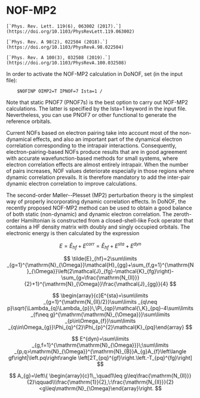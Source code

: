 # NOF-MP2

```{margin} Articles
[`Phys. Rev. Lett. 119(6), 063002 (2017).`](https://doi.org/10.1103/PhysRevLett.119.063002)

[`Phys. Rev. A 98(2), 022504 (2018).`](https://doi.org/10.1103/PhysRevA.98.022504)

[`Phys. Rev. A 100(3), 032508 (2019).`](https://doi.org/10.1103/PhysRevA.100.032508)
```

In order to activate the NOF-MP2 calculation in DoNOF, set (in the input file):

~~~
    $NOFINP OIMP2=T IPNOF=7 Ista=1 /
~~~

Note that static PNOF7 (PNOF7s) is the best option to carry out NOF-MP2 calculations. 
The latter is specified by the Ista=1 keyword in the input file. 
Nevertheless, you can use PNOF7 or other functional to generate the reference orbitals.

Current NOFs based on electron pairing take into account most of the
non-dynamical effects, and also an important part of the dynamical
electron correlation corresponding to the intrapair interactions.
Consequently, electron-pairing-based NOFs produce
results that are in good agreement with accurate wavefunction-based
methods for small systems, where electron correlation effects are
almost entirely intrapair. When the number of pairs increases, NOF
values deteriorate especially in those regions where dynamic correlation
prevails. It is therefore mandatory to add the inter-pair dynamic
electron correlation to improve calculations.

The second-order Møller--Plesset (MP2) perturbation theory is the
simplest way of properly incorporating dynamic correlation effects.
In DoNOF, the recently proposed NOF-MP2 method can be used to obtain a good balance
of both static (non-dynamic) and dynamic electron correlation. The
zeroth-order Hamiltonian is constructed from a closed-shell-like Fock
operator that contains a HF density matrix with doubly
and singly occupied orbitals. The electronic energy
is then calculated by the expression

$$
    E=\tilde{E}_{hf}+E^{corr}=\tilde{E}_{hf}+E^{sta}+E^{dyn}
$$

$$
    \tilde{E}_{hf}=2\sum\limits _{g=1}^{\mathrm{N}_{\Omega}}\mathcal{H}_{gg}+\sum_{f,g=1}^{\mathrm{N}_{\Omega}}\left(2\mathcal{J}_{fg}-\mathcal{K}_{fg}\right)-\sum_{g=\frac{\mathrm{N_{II}}}{2}+1}^{\mathrm{N}_{\Omega}}\frac{\mathcal{J}_{gg}}{4}
$$

$$
    \begin{array}{c}E^{sta}=\sum\limits _{g=1}^{\mathrm{N_{II}/2}}\sum\limits _{q\neq p}\sqrt{\Lambda_{q}\Lambda_{p}}\,\Pi_{qp}\mathcal{\,K}_{pq}-4\sum\limits _{f\neq g}^{\mathrm{\mathrm{N}_{\Omega}}}\sum\limits _{p\in\Omega_{f}}\sum\limits _{q\in\Omega_{g}}\Phi_{q}^{2}\Phi_{p}^{2}\mathcal{K}_{pq}\end{array}
$$

$$
    E^{dyn}=\sum\limits _{g,f=1}^{\mathrm{\mathrm{N}_{\Omega}}}\;\sum\limits _{p,q>\mathrm{N}_{\Omega}}^{\mathrm{N}_{B}}A_{g}A_{f}\left\langle gf\right|\left.pq\right\rangle \left[2T_{pq}^{gf}\right.\left.-T_{pq}^{fg}\right]
$$
    
$$
    A_{g}=\left\{ \begin{array}{c}1\,,\quad1\leq g\leq\frac{\mathrm{N_{II}}}{2}\qquad\\\frac{\mathrm{1}}{2},\:\frac{\mathrm{N_{II}}}{2}<g\leq\mathrm{N}_{\Omega}\end{array}\right.
$$
